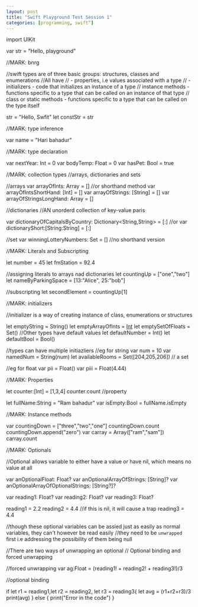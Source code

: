 ```yaml
---
layout: post
title: "Swift Playground Test Session 1"
categories: [programming, swift“]
---
```


import UIKit

var str = "Hello, playground"


//MARK: bnrg

//swift types are of three basic groups: structures, classes and enumerations
//All have
// - properties, i.e values associated with a type
// - initializers - code that initializes an instance of a type
// instance methods - functions specific to a type that can be called on an instance of that type
// class or static methods - functions specific to a type that can be called on the type itself


str = "Hello, Swfit"
let constStr = str

//MARK: type inference

var name = "Hari bahadur"


//MARK: type declaration

var nextYear: Int = 0
var bodyTemp: Float = 0
var hasPet: Bool = true


//MARK: collection types
//arrays, dictionaries and sets

//arrays
var arrayOfInts: Array<Int> = []
//or shorthand method
var arrayOfIntsShortHand: [Int] = []
var arrayOfStrings: [String] = []
var arrayOfStringsLongHand: Array<String> = []

//dictionaries
//AN unorderd collection of key-value paris

var dictionaryOfCapitalsByCountry: Dictionary<String,String> = [:]
//or
var dictionaryShort:[String:String] = [:]


//set
var winningLotteryNumbers: Set<Int> = []
//no shorthand version



//MARK: Literals and Subscripting

let number = 45
let fmStation = 92.4

//assigning literals to arrays nad dictionaries
let countingUp = ["one","two"]
let nameByParkingSpace = [13:"Alice", 25:"bob"]

//subscripting
let secondElement = countingUp[1]


//MARK: initializers

//initializer is a way of creating instance of class, enumerations or structures


let emptyString = String()
let emptyArrayOfInts = [Int]()
let emptySetOfFloats = Set<Float>()
//Other types have default values
let defaultNumber = Int()
let defaultBool = Bool()

//types can have multiple initiazliers
//eg for string
var num = 10
var namedNum = String(num)
let availableRooms = Set([204,205,206]) // a set

//eg for float
var pii = Float()
var piii = Float(4.44)



//MARK: Properties


let counter:[Int]  = [1,3,4]
counter.count //property

let fullName:String = "Ram bahadur"
var isEmpty:Bool = fullName.isEmpty


//MARK: Instance methods


var countingDown = ["three","two","one"]
countingDown.count
countingDown.append("zero")
var carray = Array(["ram","sam"])
carray.count


//MARK: Optionals

//Optional allows variable to either have a value or have nil, which means no value at all

var anOptionalFloat: Float?
var anOptionalArrayOfStrings: [String]?
var anOptionalArrayOfOptionalStrings: [String?]?

var reading1: Float?
var reading2: Float?
var reading3: Float?

reading1 = 2.2
reading2 = 4.4 //if this is nil, it will cause a trap
reading3 = 4.4

//though these optional variables can be assied just as easily as normal variables, they can't however be read easily
//they need to be `unwrapped` first i.e addressing the possibility of them being null

//There are two ways of unwrapping an optional
// Optional binding and forced unwrapping

//forced unwrapping
var ag:Float = (reading1! + reading2! + reading3!)/3


//optional binding

if let r1 = reading1,let  r2 = reading2, let r3 = reading3{
    let avg = (r1+r2+r3)/3
    print(avg)
} else {
    print("Error in the code")
}


